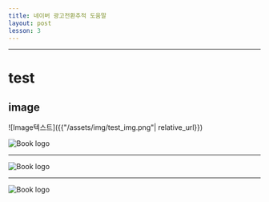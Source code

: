 ```yaml
---
title: 네이버 광고전환추적 도움말
layout: post
lesson: 3
---
```

------

# test

## image

![Image텍스트]({{"/assets/img/test_img.png"| relative_url}})

![Book logo](/conversion-tracking/assets/img/logo.png)

---

![Book logo](/conversion-tracking/assets/img/logo.png)

------

![Book logo](/conversion-tracking/assets/img/logo.png)
